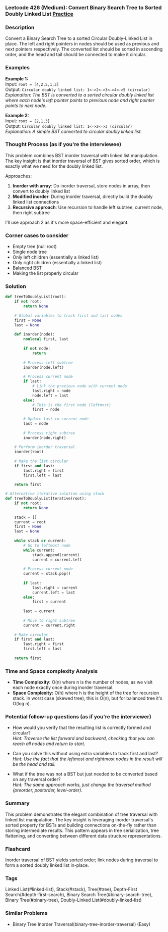 ### Leetcode 426 (Medium): Convert Binary Search Tree to Sorted Doubly Linked List [Practice](https://leetcode.com/problems/convert-binary-search-tree-to-sorted-doubly-linked-list)

### Description  
Convert a Binary Search Tree to a sorted Circular Doubly-Linked List in place. The left and right pointers in nodes should be used as previous and next pointers respectively. The converted list should be sorted in ascending order, and the head and tail should be connected to make it circular.

### Examples  

**Example 1:**  
Input: `root = [4,2,5,1,3]`  
Output: `Circular doubly linked list: 1<->2<->3<->4<->5 (circular)`  
*Explanation: The BST is converted to a sorted circular doubly linked list where each node's left pointer points to previous node and right pointer points to next node.*

**Example 2:**  
Input: `root = [2,1,3]`  
Output: `Circular doubly linked list: 1<->2<->3 (circular)`  
*Explanation: A simple BST converted to circular doubly linked list.*

### Thought Process (as if you're the interviewee)  
This problem combines BST inorder traversal with linked list manipulation. The key insight is that inorder traversal of BST gives sorted order, which is exactly what we need for the doubly linked list.

Approaches:
1. **Inorder with array**: Do inorder traversal, store nodes in array, then convert to doubly linked list
2. **Modified inorder**: During inorder traversal, directly build the doubly linked list connections
3. **Recursive approach**: Use recursion to handle left subtree, current node, then right subtree

I'll use approach 2 as it's more space-efficient and elegant.

### Corner cases to consider  
- Empty tree (null root)
- Single node tree
- Only left children (essentially a linked list)
- Only right children (essentially a linked list)
- Balanced BST
- Making the list properly circular

### Solution

```python
def treeToDoublyList(root):
    if not root:
        return None
    
    # Global variables to track first and last nodes
    first = None
    last = None
    
    def inorder(node):
        nonlocal first, last
        
        if not node:
            return
        
        # Process left subtree
        inorder(node.left)
        
        # Process current node
        if last:
            # Link the previous node with current node
            last.right = node
            node.left = last
        else:
            # This is the first node (leftmost)
            first = node
        
        # Update last to current node
        last = node
        
        # Process right subtree
        inorder(node.right)
    
    # Perform inorder traversal
    inorder(root)
    
    # Make the list circular
    if first and last:
        last.right = first
        first.left = last
    
    return first

# Alternative iterative solution using stack
def treeToDoublyListIterative(root):
    if not root:
        return None
    
    stack = []
    current = root
    first = None
    last = None
    
    while stack or current:
        # Go to leftmost node
        while current:
            stack.append(current)
            current = current.left
        
        # Process current node
        current = stack.pop()
        
        if last:
            last.right = current
            current.left = last
        else:
            first = current
        
        last = current
        
        # Move to right subtree
        current = current.right
    
    # Make circular
    if first and last:
        last.right = first
        first.left = last
    
    return first
```

### Time and Space complexity Analysis  

- **Time Complexity:** O(n) where n is the number of nodes, as we visit each node exactly once during inorder traversal.
- **Space Complexity:** O(h) where h is the height of the tree for recursion stack. In worst case (skewed tree), this is O(n), but for balanced tree it's O(log n).

### Potential follow-up questions (as if you're the interviewer)  

- How would you verify that the resulting list is correctly formed and circular?  
  *Hint: Traverse the list forward and backward, checking that you can reach all nodes and return to start.*

- Can you solve this without using extra variables to track first and last?  
  *Hint: Use the fact that the leftmost and rightmost nodes in the result will be the head and tail.*

- What if the tree was not a BST but just needed to be converted based on any traversal order?  
  *Hint: The same approach works, just change the traversal method (preorder, postorder, level-order).*

### Summary
This problem demonstrates the elegant combination of tree traversal with linked list manipulation. The key insight is leveraging inorder traversal's sorted property for BSTs and building connections on-the-fly rather than storing intermediate results. This pattern appears in tree serialization, tree flattening, and converting between different data structure representations.


### Flashcard
Inorder traversal of BST yields sorted order; link nodes during traversal to form a sorted doubly linked list in-place.

### Tags
Linked List(#linked-list), Stack(#stack), Tree(#tree), Depth-First Search(#depth-first-search), Binary Search Tree(#binary-search-tree), Binary Tree(#binary-tree), Doubly-Linked List(#doubly-linked-list)

### Similar Problems
- Binary Tree Inorder Traversal(binary-tree-inorder-traversal) (Easy)
